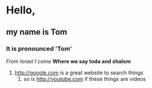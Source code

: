 # Hello,
## my name is Tom
### It is pronounced 'Tom'
*From Israel I come*
**Where we say toda and shalom**

1. http://google.com is a great website to search things
	1. so is http://youtube.com if these things are videos
